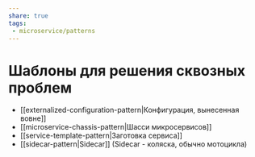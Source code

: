 ```yaml
---
share: true
tags:
 - microservice/patterns
---
```

# Шаблоны для решения сквозных проблем
- [[externalized-configuration-pattern|Конфигурация, вынесенная вовне]]
- [[microservice-chassis-pattern|Шасси микросервисов]]
- [[service-template-pattern|Заготовка сервиса]]
- [[sidecar-pattern|Sidecar]] (Sidecar - коляска, обычно мотоцикла)